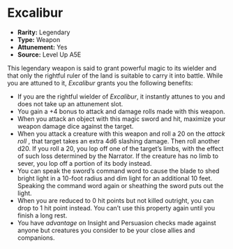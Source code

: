 
# Excalibur

* **Rarity:** Legendary
* **Type:** Weapon
* **Attunement:** Yes
* **Source:** Level Up A5E


This legendary weapon is said to grant powerful magic to its wielder and that only the rightful ruler of the land is suitable to carry it into battle. While you are attuned to it, _Excalibur_ grants you the following benefits:

* If you are the rightful wielder of _Excalibur_, it instantly attunes to you and does not take up an attunement slot.
* You gain a +4 bonus to attack and damage rolls made with this weapon.
* When you attack an object with this magic sword and hit, maximize your weapon damage dice against the target.
* When you attack a creature with this weapon and roll a 20 on the _attack roll_ , that target takes an extra 4d6 slashing damage. Then roll another d20\. If you roll a 20, you lop off one of the target’s limbs, with the effect of such loss determined by the Narrator. If the creature has no limb to sever, you lop off a portion of its body instead.
* You can speak the sword’s command word to cause the blade to shed bright light in a 10-foot radius and dim light for an additional 10 feet. Speaking the command word again or sheathing the sword puts out the light.
* When you are reduced to 0 hit points but not killed outright, you can drop to 1 hit point instead. You can’t use this property again until you finish a long rest.
* You have _advantage_  on Insight and Persuasion checks made against anyone but creatures you consider to be your close allies and companions.
